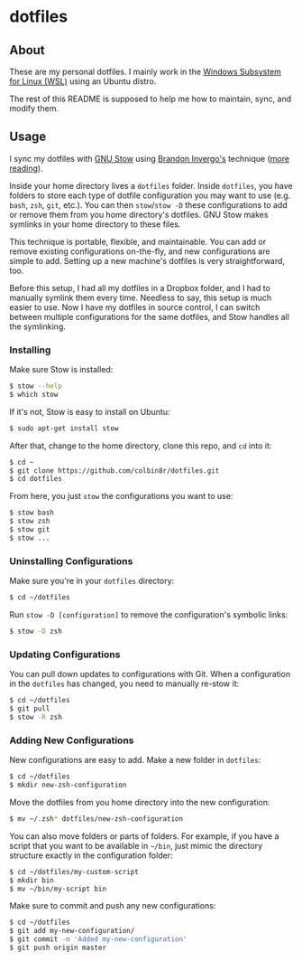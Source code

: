 # dotfiles

## About

These are my personal dotfiles. I mainly work in the [Windows Subsystem for Linux (WSL)](https://docs.microsoft.com/en-us/windows/wsl/install-win10) using an Ubuntu distro.

The rest of this README is supposed to help me how to maintain, sync, and modify them.

## Usage

I sync my dotfiles with [GNU Stow](https://www.gnu.org/software/stow/) using [Brandon Invergo's](http://brandon.invergo.net/news/2012-05-26-using-gnu-stow-to-manage-your-dotfiles.html) technique ([more reading](https://github.com/xero/dotfiles)).

Inside your home directory lives a `dotfiles` folder. Inside `dotfiles`, you have folders to store each type of dotfile configuration you may want to use (e.g. `bash`, `zsh`, `git`, etc.). You can then `stow`/`stow -D` these configurations to add or remove them from you home directory's dotfiles. GNU Stow makes symlinks in your home directory to these files.

This technique is portable, flexible, and maintainable. You can add or remove existing configurations on-the-fly, and new configurations are simple to add. Setting up a new machine's dotfiles is very straightforward, too.

Before this setup, I had all my dotfiles in a Dropbox folder, and I had to manually symlink them every time. Needless to say, this setup is much easier to use. Now I have my dotfiles in source control, I can switch between multiple configurations for the same dotfiles, and Stow handles all the symlinking.

### Installing

Make sure Stow is installed:
```sh
$ stow --help
$ which stow
```

If it's not, Stow is easy to install on Ubuntu:
```sh
$ sudo apt-get install stow
```

After that, change to the home directory, clone this repo, and `cd` into it:
```sh
$ cd ~
$ git clone https://github.com/colbin8r/dotfiles.git
$ cd dotfiles
```

From here, you just `stow` the configurations you want to use:
```sh
$ stow bash
$ stow zsh
$ stow git
$ stow ...
```

### Uninstalling Configurations

Make sure you're in your `dotfiles` directory:
```sh
$ cd ~/dotfiles
```

Run `stow -D [configuration]` to remove the configuration's symbolic links:
```sh
$ stow -D zsh
```

### Updating Configurations

You can pull down updates to configurations with Git. When a configuration in the `dotfiles` has changed, you need to manually re-stow it:
```sh
$ cd ~/dotfiles
$ git pull
$ stow -R zsh
```

### Adding New Configurations

New configurations are easy to add. Make a new folder in `dotfiles`:
```sh
$ cd ~/dotfiles
$ mkdir new-zsh-configuration
```

Move the dotfiles from you home directory into the new configuration:
```sh
$ mv ~/.zsh* dotfiles/new-zsh-configuration
```

You can also move folders or parts of folders. For example, if you have a script that you want to be available in `~/bin`, just mimic the directory structure exactly in the configuration folder:
```sh
$ cd ~/dotfiles/my-custom-script
$ mkdir bin
$ mv ~/bin/my-script bin
```

Make sure to commit and push any new configurations:
```sh
$ cd ~/dotfiles
$ git add my-new-configuration/
$ git commit -m 'Added my-new-configuration'
$ git push origin master
```
